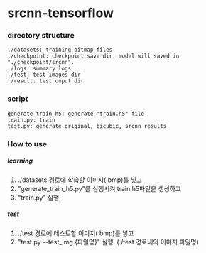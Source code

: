 # srcnn-tensorflow

### directory structure
```
./datasets: training bitmap files
./checkpoint: checkpoint save dir. model will saved in "./checkpoint/srcnn".
./logs: summary logs
./test: test images dir
./result: test ouput dir
```


### script
```
generate_train_h5: generate "train.h5" file
train.py: train
test.py: generate original, bicubic, srcnn results
```


### How to use
##### learning
1. ./datasets 경로에 학습할 이미지(.bmp)를 넣고
2. "generate_train_h5.py"를 실행시켜 train.h5파일을 생성하고
3. "train.py" 실행


##### test
1. ./test 경로에 테스트할 이미지(.bmp)를 넣고
2. "test.py --test_img {파일명}" 실행. (./test 경로내의 이미지 파일명)
